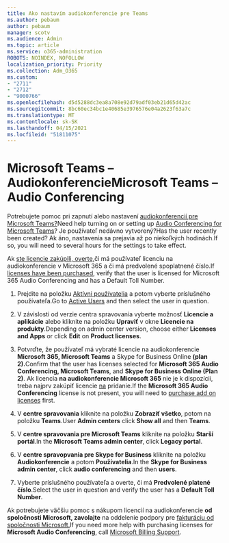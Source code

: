 ```yaml
---
title: Ako nastavím audiokonferencie pre Teams
ms.author: pebaum
author: pebaum
manager: scotv
ms.audience: Admin
ms.topic: article
ms.service: o365-administration
ROBOTS: NOINDEX, NOFOLLOW
localization_priority: Priority
ms.collection: Adm_O365
ms.custom:
- "2711"
- "2712"
- "9000766"
ms.openlocfilehash: d5d5288dc3ea8a708e92d79adf03eb21d65d42ac
ms.sourcegitcommit: 8bc60ec34bc1e40685e3976576e04a2623f63a7c
ms.translationtype: MT
ms.contentlocale: sk-SK
ms.lasthandoff: 04/15/2021
ms.locfileid: "51811075"
---
```

# <a name="microsoft-teams--audio-conferencing"></a><span data-ttu-id="67545-102">Microsoft Teams – Audiokonferencie</span><span class="sxs-lookup"><span data-stu-id="67545-102">Microsoft Teams – Audio Conferencing</span></span>

<span data-ttu-id="67545-103">Potrebujete pomoc pri zapnutí alebo nastavení [audiokonferencií pre Microsoft Teams?](https://docs.microsoft.com/microsoftteams/set-up-audio-conferencing-in-teams)</span><span class="sxs-lookup"><span data-stu-id="67545-103">Need help turning on or setting up [Audio Conferencing for Microsoft Teams](https://docs.microsoft.com/microsoftteams/set-up-audio-conferencing-in-teams)?</span></span>  <span data-ttu-id="67545-104">Je používateľ nedávno vytvorený?</span><span class="sxs-lookup"><span data-stu-id="67545-104">Has the user recently been created?</span></span> <span data-ttu-id="67545-105">Ak áno, nastavenia sa prejavia až po niekoľkých hodinách.</span><span class="sxs-lookup"><span data-stu-id="67545-105">If so, you will need to several hours for the settings to take effect.</span></span>

<span data-ttu-id="67545-106">Ak [ste licencie zakúpili, overte,](https://docs.microsoft.com/microsoftteams/set-up-audio-conferencing-in-teams#step-2-get-and-assign-licenses)či má používateľ licenciu na audiokonferencie v Microsoft 365 a či má predvolené spoplatnené číslo.</span><span class="sxs-lookup"><span data-stu-id="67545-106">If [licenses have been purchased](https://docs.microsoft.com/microsoftteams/set-up-audio-conferencing-in-teams#step-2-get-and-assign-licenses), verify that the user is licensed for Microsoft 365 Audio Conferencing and has a Default Toll Number.</span></span>

1. <span data-ttu-id="67545-107">Prejdite na položku [Aktívni používatelia](https://admin.microsoft.com/Adminportal/Home?source=applauncher#/users) a potom vyberte príslušného používateľa.</span><span class="sxs-lookup"><span data-stu-id="67545-107">Go to [Active Users](https://admin.microsoft.com/Adminportal/Home?source=applauncher#/users) and then select the user in question.</span></span>

2. <span data-ttu-id="67545-108">V závislosti od verzie centra spravovania vyberte možnosť **Licencie a aplikácie** alebo kliknite na položku **Upraviť** v okne **Licencie na produkty**.</span><span class="sxs-lookup"><span data-stu-id="67545-108">Depending on admin center version, choose either **Licenses and Apps** or click **Edit** on **Product licenses**.</span></span>

3. <span data-ttu-id="67545-109">Potvrďte, že používateľ má vybraté licencie na audiokonferencie **Microsoft 365, Microsoft Teams** a Skype for Business Online **(plan 2).**</span><span class="sxs-lookup"><span data-stu-id="67545-109">Confirm that the user has licenses selected for **Microsoft 365 Audio Conferencing, Microsoft Teams**, and **Skype for Business Online (Plan 2)**.</span></span> <span data-ttu-id="67545-110">Ak licencia **na audiokonferencie Microsoft 365** nie je k dispozícii, treba najprv zakúpiť licencie [na](https://docs.microsoft.com/microsoftteams/teams-add-on-licensing/microsoft-teams-add-on-licensing?tabs=small-business) pridanie.</span><span class="sxs-lookup"><span data-stu-id="67545-110">If the **Microsoft 365 Audio Conferencing** license is not present, you will need to [purchase add on licenses](https://docs.microsoft.com/microsoftteams/teams-add-on-licensing/microsoft-teams-add-on-licensing?tabs=small-business) first.</span></span>

4. <span data-ttu-id="67545-111">V **centre spravovania** kliknite na položku **Zobraziť všetko**, potom na položku **Teams**.</span><span class="sxs-lookup"><span data-stu-id="67545-111">User **Admin centers** click **Show all** and then **Teams**.</span></span>

5. <span data-ttu-id="67545-112">V **centre spravovania pre Microsoft Teams** kliknite na položku **Starší portál**.</span><span class="sxs-lookup"><span data-stu-id="67545-112">In the **Microsoft Teams admin center**, click **Legacy portal**.</span></span>

6. <span data-ttu-id="67545-113">V **centre spravopvania pre Skype for Business** kliknite na položku **Audiokonferencie** a potom **Používatelia**.</span><span class="sxs-lookup"><span data-stu-id="67545-113">In the **Skype for Business admin center**, click **audio conferencing** and then **users**.</span></span>

7. <span data-ttu-id="67545-114">Vyberte príslušného používateľa a overte, či má **Predvolené platené číslo**.</span><span class="sxs-lookup"><span data-stu-id="67545-114">Select the user in question and verify the user has a **Default Toll Number**.</span></span>

<span data-ttu-id="67545-115">Ak potrebujete väčšiu pomoc s nákupom licencií na audiokonferencie **od spoločnosti Microsoft, zavolajte** na oddelenie podpory pre [fakturáciu od spoločnosti Microsoft.](https://docs.microsoft.com/microsoft-365/admin/contact-support-for-business-products?view=o365-worldwide#phone-support)</span><span class="sxs-lookup"><span data-stu-id="67545-115">If you need more help with purchasing licenses for **Microsoft Audio Conferencing**, call [Microsoft Billing Support](https://docs.microsoft.com/microsoft-365/admin/contact-support-for-business-products?view=o365-worldwide#phone-support).</span></span>

